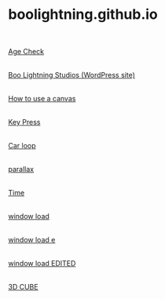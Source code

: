 # boolightning.github.io
<!DOCTYPE html>
<head>
<title>BLS</title>
</head>
<body>
<main>

<br>

<a href="https://www.khanacademy.org/computer-programming/age-check-version-24/6160950342238208" target="_blank">Age Check</a> <br> <br>

<a href="https://boolightningstudios.wordpress.com" target="_blank">Boo Lightning Studios (WordPress site)</a> <br> <br>

<a href= "https://www.khanacademy.org/computer-programming/how-to-use-a-canvas/5267248220520448" target="_blank">How to use a canvas</a> <br> <br>

<a href="https://boolightning.github.io/JavaScript/keys.html" target="_blank">Key Press</a> <br> <br>

<a href= "https://boolightning.github.io/JavaScript/loop.html" target="_blank">Car loop</a> <br> <br>

<a href="https://boolightning.github.io/JavaScript/parallax.html" target="_blank">parallax</a> <br> <br>

<a href= "https://www.khanacademy.org/computer-programming/time-25/4630715733950464" target="_blank">Time</a> <br> <br>

<a href="https://boolightning.github.io/JavaScript/windowload.html" target="_blank">window load</a> <br> <br>

<a href="https://boolightning.github.io/JavaScript/windowloade.html" target="_blank">window load e</a> <br> <br>

<a href="https://boolightning.github.io/JavaScript/currenttarget.html" target="_blank">window load EDITED</a> <br> <br>

<a href= "https://boolightning.github.io/JavaScript/3d.html" target="_blank">3D CUBE</a> <br> <br>



<!--
new link
https://dm0qx8t0i9gc9.cloudfront.net/thumbnails/video/ao-L6gr/car-explosion-on-an-empty-field-side-view_4yagllv1g_thumbnail-1080_06.png
<a href= "https://www.khanacademy.org/computer-programming/how-to-use-a-canvas/5267248220520448" target="_blank">How to use a canvas</a> <br> <br>
-->

</main>
</body>
</html>
